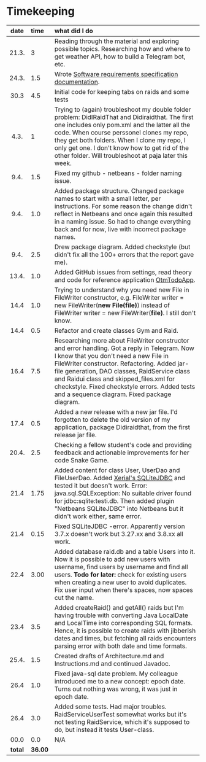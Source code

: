 # Timekeeping

| date | time | what did I do  |
| :----:|:-----| :-----|
| 21.3. | 3    | Reading through the material and exploring possible topics. Researching how and where to get weather API, how to build a Telegram bot, etc. |
| 24.3. | 1.5  | Wrote [Software requirements specification documentation](https://github.com/sinilandia/ohte2019/blob/master/Documentation/Srs.md). |
| 30.3  | 4.5  | Initial code for keeping tabs on raids and some tests |
| 4.3.  | 1    | Trying to (again) troubleshoot my double folder problem: DidIRaidThat and Didiraidthat. The first one includes only pom.xml and the latter all the code. When course perssonel clones my repo, they get both folders. When I clone my repo, I only get one. I don't know how to get rid of the other folder. Will troubleshoot at paja later this week. | 
| 9.4.  | 1.5    | Fixed my github - netbeans - folder naming issue. |  
| 9.4.  | 1.0    | Added package structure. Changed package names to start with a small letter, per instructions. For some reason the change didn't reflect in Netbeans and once again this resulted in a naming issue. So had to change everything back and for now, live with incorrect package names. |  
| 9.4.  | 2.5    | Drew package diagram. Added checkstyle (but didn't fix all the 100+ errors that the report gave me). |  
| 13.4. | 1.0    | Added GitHub issues from settings, read theory and code for reference application [OtmTodoApp](https://github.com/mluukkai/OtmTodoApp).| 
| 14.4  | 1.0  | Trying to understand why you need new File in FileWriter constructor, e.g. FileWriter writer = new FileWriter(**new File(file)**) instead of FileWriter writer = new FileWriter(**file)**. I still don't know. |
| 14.4  | 0.5  | Refactor and create classes Gym and Raid. |
| 16.4  | 7.5  | Researching more about FileWriter constructor and error handling. Got a reply in Telegram. Now I know that you don't need a new File in FileWriter constructor. Refactoring. Added jar-file generation, DAO classes, RaidService class and Raidui class and skipped_files.xml for checkstyle. Fixed checkstyle errors. Added tests and a sequence diagram. Fixed package diagram. |
| 17.4  | 0.5  | Added a new release with a new jar file. I'd forgotten to delete the old version of my application, package Didiraidthat, from the first release jar file.|
| 20.4. | 2.5  | Checking a fellow student's code and providing feedback and actionable improvements for her code Snake Game. |
| 21.4  | 1.75 | Added content for class User, UserDao and FileUserDao. Added [Xerial's SQLiteJDBC](https://github.com/xerial/sqlite-jdbc#using-sqlitejdbc-with-maven2) and tested it but doesn't work. Error: java.sql.SQLException: No suitable driver found for jdbc:sqlite:testi.db. Then added plugin "Netbeans SQLiteJDBC" into Netbeans but it didn't work either, same error.|
| 21.4  | 0.15 | Fixed SQLiteJDBC -error. Apparently version 3.7.x doesn't work but 3.27.xx and 3.8.xx all work. |
| 22.4  | 3.00 | Added database raid.db and a table Users into it. Now it is possible to add new users with username, find users by username and find all users. **Todo for later:** check for existing users when creating a new user to avoid duplicates. Fix user input when there's spaces, now spaces cut the name.|
| 23.4  | 3.5  | Added createRaid() and getAll() raids but I'm having trouble with converting Java LocalDate and LocalTime into corresponding SQL formats. Hence, it is possible to create raids with jibberish dates and times, but fetching all raids encounters parsing error with both date and time formats. |
| 25.4. | 1.5  | Created drafts of Architecture.md and Instructions.md and continued Javadoc. |
| 26.4  | 1.0  | Fixed java-sql date problem. My colleague introduced me to a new concept: epoch date. Turns out nothing was wrong, it was just in epoch date. |
| 26.4  | 3.0  | Added some tests. Had major troubles. RaidServiceUserTest somewhat works but it's not testing RaidService, which it's supposed to do, but instead it tests User-class. |
| 00.0  | 0.0  | N/A |
| **total** | **36.00** | | 

